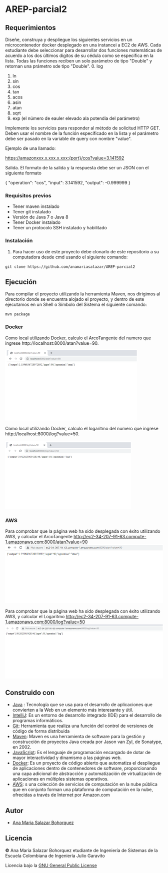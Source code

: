 # AREP-parcial2

## Requerimientos
Diseñe, construya y despliegue los siguientes servicios en un microcontenedor docker desplegado en una instancei a EC2 de AWS. Cada estudiante debe seleccionar para desarrollar dos funciones matemáticas de acuerdo a los dos últimos dígitos de su cédula como se especifica en la lista. Todas las funciones reciben un solo parámetro de tipo "Double" y retornan una prámetro sde tipo "Double".
0. log
1. ln
2. sin
3. cos
4. tan
5. acos
6. asin
7. atan
8. sqrt
9. exp (el número de eauler elevado ala potendia del parámetro)

Implemente los servicios para responder al método de solicitud HTTP GET. Deben usar el nombre de la función especificado en la lista y el parámetro debe ser pasado en la variable de query con nombre "value".

Ejemplo de una llamado:

https://amazonxxx.x.xxx.x.xxx:{port}/cos?value=3.141592

Salida. El formato de la salida y la respuesta debe ser un JSON con el siguiente formato

{
 "operation": "cos",
 "input":  3.141592,
 "output":  -0.999999
}

### Requisitos previos

* Tener maven instalado
* Tener git instalado
* Versión de Java 7 o Java 8
* Tener Docker instalado
* Tener un protocolo SSH instalado y habilitado


### Instalación

1. Para hacer uso de este proyecto debe clonarlo de este repositorio a su computadora desde cmd usando el siguiente comando:
   
```
git clone https://github.com/anamariasalazar/AREP-parcial2
```

## Ejecución
Para compilar el proyecto utilizando la herramienta Maven, nos dirigimos al directorio donde se encuentra alojado el proyecto, y dentro de este ejecutamos en un Shell o Símbolo del Sistema el siguiente comando:

```
mvn package
```


### Docker

Como local utilizando Docker, calculo el ArcoTangente del numero que ingrese 
http://localhost:8000/atan?value=90.

 ![](/Imagenes/1.PNG)

Como local utilizando Docker, calculo el logaritmo del numero que ingrese 
http://localhost:8000/log?value=50. 


 ![](/Imagenes/2.PNG)

### AWS

Para comprobar que la página web ha sido desplegada con éxito utilizando AWS, y calcular el ArcoTangente 
http://ec2-34-207-91-63.compute-1.amazonaws.com:8000/atan?value=90
![](/Imagenes/3.PNG)

Para comprobar que la página web ha sido desplegada con éxito utilizando AWS, y calcular el Logaritmo 
http://ec2-34-207-91-63.compute-1.amazonaws.com:8000/log?value=50
![](/Imagenes/4.PNG)



## Construido con

* [Java](https://www.oracle.com/java/) : Tecnología que se usa para el desarrollo de aplicaciones que convierten a la Web en un elemento más interesante y útil.
* [IntelliJ](https://es.wikipedia.org/wiki/IntelliJ_IDEA): Es un entorno de desarrollo integrado (IDE) para el desarrollo de programas informáticos.
* [Git](https://es.wikipedia.org/wiki/Git): Herramienta que realiza una función del control de versiones de código de forma distribuida
* [Maven](https://es.wikipedia.org/wiki/Maven): Maven es una herramienta de software para la gestión y construcción de proyectos Java creada por Jason van Zyl, de Sonatype, en 2002. 
* [JavaScript](https://es.wikipedia.org/wiki/JavaScript): Es el lenguaje de programación encargado de dotar de mayor interactividad y dinamismo a las páginas web.
* [Docker](https://www.docker.com/): Es un proyecto de código abierto que automatiza el despliegue de aplicaciones dentro de contenedores de software, proporcionando una capa adicional de abstracción y automatización de virtualización de aplicaciones en múltiples sistemas operativos.
* [AWS](https://aws.amazon.com/es/): s una colección de servicios de computación en la nube pública que en conjunto forman una plataforma de computación en la nube, ofrecidas a través de Internet por Amazon.com

## Autor

* [Ana Maria Salazar Bohorquez](https://github.com/anamariasalazar)

## Licencia

**©️** Ana Maria Salazar Bohorquez etudiante de Ingeniería de Sistemas de la Escuela Colombiana de Ingeniería Julio Garavito

Licencia bajo la [GNU General Public License](/LICENSE.txt)
